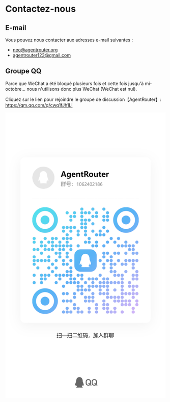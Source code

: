 # Contactez-nous

## E-mail

Vous pouvez nous contacter aux adresses e-mail suivantes :

- neo@agentrouter.org
- agentrouter123@gmail.com

## Groupe QQ

Parce que WeChat a été bloqué plusieurs fois et cette fois jusqu'à mi-octobre... nous n'utilisons donc plus WeChat (WeChat est nul).

Cliquez sur le lien pour rejoindre le groupe de discussion【AgentRouter】: https://qm.qq.com/q/cwq1fJh1Li

![](../img/qqgroup.jpg)